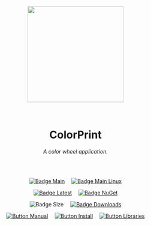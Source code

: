 
<div align = center>

<br>
<br>
    
<img
  src = 'https://cdn.jsdelivr.net/gh/Aptivi/ColorPrint@latest/ColorPrint/OfficialAppIcon-ColorPrint-512.png'
  width = 256
  align = center
/>

<br>

# ColorPrint
    
*A color wheel application.*

<br>
<br>

[![Badge Main]][Main]   
[![Badge Main Linux]][Main Linux]

[![Badge Latest]][Latest]   
[![Badge NuGet]][NuGet]

![Badge Size]   
[![Badge Downloads]][Releases]

[![Button Manual]][Manual]   
[![Button Install]][Install]   
[![Button Libraries]][Libraries]

</div>
    
<br>

</div>


<!----------------------------------------------------------------------------->

[Releases]: https://github.com/Aptivi/ColorPrint/releases
[Latest]: https://github.com/Aptivi/ColorPrint/releases/latest
[NuGet]: https://www.nuget.org/packages/ColorPrint.Core/

[Main]: https://github.com/Aptivi/ColorPrint/actions/workflows/build-win.yml
[Main Linux]: https://github.com/Aptivi/ColorPrint/actions/workflows/build-linux.yml

[Libraries]: https://aptivi.gitbook.io/ColorPrint-manual/project-dependencies
[Install]: https://aptivi.gitbook.io/ColorPrint-manual/installation/installing-ColorPrint
[Manual]: https://aptivi.gitbook.io/ColorPrint-manual/

<!----------------------------------[ Badges ]--------------------------------->

[Badge Downloads]: https://img.shields.io/github/downloads/Aptivi/ColorPrint/total?color=217346&label=Downloads&style=for-the-badge&logoColor=white&logo=DocuSign&labelColor=2d9d5f
[Badge Latest]: https://img.shields.io/github/v/release/Aptivi/ColorPrint?color=212121&include_prereleases&label=github&style=for-the-badge&logoColor=white&logo=AzureArtifacts&labelColor=303030
[Badge NuGet]: https://img.shields.io/nuget/vpre/ColorPrint.Core?color=012f52&style=for-the-badge&logoColor=white&logo=NuGet&labelColor=004880
[Badge Size]: https://img.shields.io/github/repo-size/Aptivi/ColorPrint?color=bb4a28&label=size&logoColor=white&style=for-the-badge&logo=GoogleAnalytics&labelColor=E85C33

[Badge Main]: https://github.com/Aptivi/ColorPrint/actions/workflows/build-win.yml/badge.svg
[Badge Main Linux]: https://github.com/Aptivi/ColorPrint/actions/workflows/build-linux.yml/badge.svg


<!---------------------------------[ Buttons ]--------------------------------->

[Button Libraries]: https://img.shields.io/badge/Libraries-EA8220?style=for-the-badge&logoColor=white&logo=AzureArtifacts
[Button Install]: https://img.shields.io/badge/Installation-2F8D46?style=for-the-badge&logoColor=white&logo=DocuSign
[Button Manual]: https://img.shields.io/badge/Docs-blueviolet?style=for-the-badge&logoColor=white&logo=GitBook
